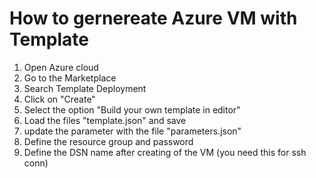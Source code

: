 # How to gernereate Azure VM with Template
1. Open Azure cloud
2. Go to the Marketplace
3. Search Template Deployment
4. Click on "Create"
5. Select the option "Build your own template in editor"
6. Load the files "template.json" and save
7. update the parameter with the file "parameters.json"
8. Define the resource group and password
9. Define the DSN name after creating of the VM (you need this for ssh conn)